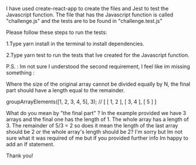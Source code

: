 I have used create-react-app to create the files and Jest to test the Javascript function.
The file that has the Javascript function is called "challenge.js" and the tests are to be found in "challenge.test.js"

Please follow these steps to run the tests:  

1.Type yarn install in the terminal to install dependencies.

2.Type yarn test to run the tests that Ive created for the Javascript function.






P.S. : 
Im not sure I understood the second requirement, I feel like im missing something : 

Where the size of the original array cannot be divided equally by N, the final part should have a length equal to the remainder.

 groupArrayElements([1, 2, 3, 4, 5], 3);
 // [ [ 1, 2 ], [ 3, 4 ], [ 5 ] ]
 
 What do you mean by "the final part" ? In the example provided we have 3 arrays and the final one has the length of 1. The whole array has a length of 3. The remainder of 5/3 = 2 so does it mean the length of the last array should be 2 or the whole array's length should be 2? I'm sorry but Im not sure what it was required of me but if you provided further info Im happy to add an If statement. 
 
 Thank you!
